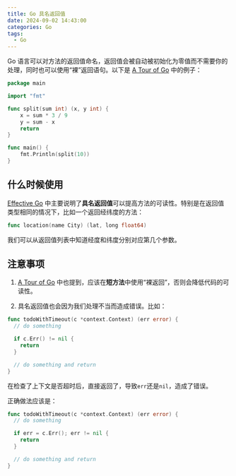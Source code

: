 ```yaml
---
title: Go 具名返回值
date: 2024-09-02 14:43:00
categories: Go
tags:
  - Go
---
```


Go 语言可以对方法的返回值命名，返回值会被自动被初始化为零值而不需要你的处理，同时也可以使用“裸”返回语句。以下是 [A Tour of Go](https://go.dev/tour/basics/7) 中的例子：

```go
package main

import "fmt"

func split(sum int) (x, y int) {
	x = sum * 3 / 9
	y = sum - x
	return
}

func main() {
	fmt.Println(split(10))
}
```

## 什么时候使用

[Effective Go](https://go.dev/doc/effective_go#named-results) 中主要说明了**具名返回值**可以提高方法的可读性。特别是在返回值类型相同的情况下，比如一个返回经纬度的方法：

```go
func location(name City) (lat, long float64)
```

我们可以从返回值列表中知道经度和纬度分别对应第几个参数。

## 注意事项

1. [A Tour of Go](https://go.dev/tour/basics/7) 中也提到，应该在**短方法**中使用“裸返回”，否则会降低代码的可读性。

2. 具名返回值也会因为我们处理不当而造成错误。比如：

```go
func todoWithTimeout(c *context.Context) (err error) {
  // do something

  if c.Err() != nil {
    return
  }

  // do something and return
}
```

在检查了上下文是否超时后，直接返回了，导致`err`还是`nil`，造成了错误。

正确做法应该是：

```go
func todoWithTimeout(c *context.Context) (err error) {
  // do something

  if err = c.Err(); err != nil {
    return
  }

  // do something and return
}
```

